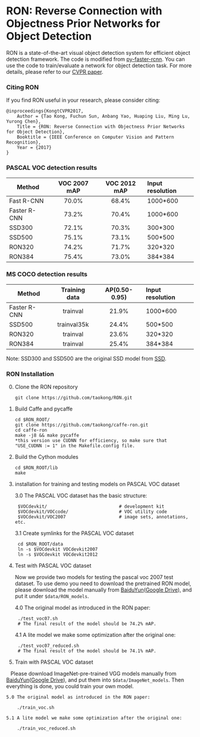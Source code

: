# RON: Reverse Connection with Objectness Prior Networks for Object Detection

RON is a state-of-the-art visual object detection system for efficient object detection framework. 
The code is modified from [py-faster-rcnn](https://github.com/rbgirshick/py-faster-rcnn). 
You can use the code to train/evaluate a network for object detection task. 
For more details, please refer to our [CVPR paper](http://openaccess.thecvf.com/content_cvpr_2017/papers/Kong_RON_Reverse_Connection_CVPR_2017_paper.pdf).

### Citing RON

If you find RON useful in your research, please consider citing:

    @inproceedings{KongtCVPR2017,
        Author = {Tao Kong, Fuchun Sun, Anbang Yao, Huaping Liu, Ming Lu, Yurong Chen},
        Title = {RON: Reverse Connection with Objectness Prior Networks for Object Detection},
        Booktitle = {IEEE Conference on Computer Vision and Pattern Recognition},
        Year = {2017}
    }
    

### PASCAL VOC detection results

Method         | VOC 2007 mAP | VOC 2012 mAP | Input resolution
-------------- |:------------:|:------------:|:----------------
Fast R-CNN     |   70.0%      |   68.4%      |  1000*600     
Faster R-CNN   |   73.2%      |   70.4%      |  1000*600
SSD300         |   72.1%      |   70.3%      |  300*300
SSD500         |   75.1%      |   73.1%      |  500*500
RON320         |   74.2%      |   71.7%      |  320*320
RON384         |   75.4%      |   73.0%      |  384*384

### MS COCO detection results

Method         | Training data | AP(0.50-0.95)| Input resolution
-------------- |:-------------:|:------------:|:----------------
Faster R-CNN   |   trainval    |   21.9%      |  1000*600
SSD500         |   trainval35k |   24.4%      |  500*500
RON320         |   trainval    |   23.6%      |  320*320
RON384         |   trainval    |   25.4%      |  384*384

Note: SSD300 and SSD500 are the original SSD model from [SSD](https://arxiv.org/pdf/1512.02325v2.pdf).


### RON Installation 

0. Clone the RON repository
    ```
    git clone https://github.com/taokong/RON.git

    ```
1. Build Caffe and pycaffe

    ```
    cd $RON_ROOT/
    git clone https://github.com/taokong/caffe-ron.git
    cd caffe-ron
    make -j8 && make pycaffe
    *this version use CUDNN for efficiency, so make sure that "USE_CUDNN := 1" in the Makefile.config file.
    ```

2. Build the Cython modules
    ```
    cd $RON_ROOT/lib
    make
    ```
    
3. installation for training and testing models on PASCAL VOC dataset

    3.0 The PASCAL VOC dataset has the basic structure:
    
        $VOCdevkit/                           # development kit
        $VOCdevkit/VOCcode/                   # VOC utility code
        $VOCdevkit/VOC2007                    # image sets, annotations, etc.
        
    3.1 Create symlinks for the PASCAL VOC dataset
    
        cd $RON_ROOT/data
        ln -s $VOCdevkit VOCdevkit2007
        ln -s $VOCdevkit VOCdevkit2012

4. Test with PASCAL VOC dataset

    Now we provide two models for testing the pascal voc 2007 test dataset. To use demo you need to download the pretrained RON model, please download the model manually from [BaiduYun](https://pan.baidu.com/s/1o8QEwu2)([Google Drive](https://drive.google.com/drive/folders/0B01lviiSTCIMUHhrZ3FYVjdiTG8?usp=sharing)), and put it under `$data/RON_models`.
    
    4.0 The original model as introduced in the RON paper: 
    
        ./test_voc07.sh
        # The final result of the model should be 74.2% mAP.
        
    4.1 A lite model we make some optimization after the original one:

        ./test_voc07_reduced.sh
        # The final result of the model should be 74.1% mAP.

5. Train with PASCAL VOC dataset

    Please download ImageNet-pre-trained VGG models manually from [BaiduYun](https://pan.baidu.com/s/1c2xm2U8)([Google Drive](https://drive.google.com/drive/folders/0B01lviiSTCIMUHhrZ3FYVjdiTG8?usp=sharing)), and put them into `$data/ImageNet_models`. Then everything is done, you could train your own model.

    5.0 The original model as introduced in the RON paper: 
    
        ./train_voc.sh
        
    5.1 A lite model we make some optimization after the original one:

        ./train_voc_reduced.sh
